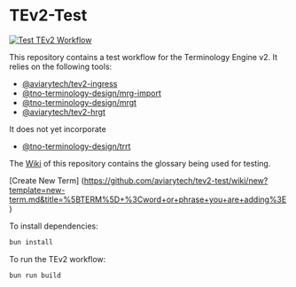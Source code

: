 # TEv2-Test

[![Test TEv2 Workflow](https://github.com/aviarytech/tev2-test/actions/workflows/main.yml/badge.svg?branch=master)](https://github.com/aviarytech/tev2-test/actions/workflows/main.yml)

This repository contains a test workflow for the Terminology Engine v2. It relies on the following tools:

* [@aviarytech/tev2-ingress](https://github.com/aviarytech/tev2-ingress)
* [@tno-terminology-design/mrg-import](https://github.com/tno-terminology-design/mrg-import)
* [@tno-terminology-design/mrgt](https://github.com/tno-terminology-design/mrgt)
* [@aviarytech/tev2-hrgt](https://github.com/aviarytech/tev2-hrgt)

It does not yet incorporate

* [@tno-terminology-design/trrt](https://github.com/tno-terminology-design/trrt)

The [Wiki](https://github.com/aviarytech/tev2-test/wiki) of this repository contains the glossary being used for testing.

[Create New Term] (https://github.com/aviarytech/tev2-test/wiki/new?template=new-term.md&title=%5BTERM%5D+%3Cword+or+phrase+you+are+adding%3E)


To install dependencies:

```bash
bun install
```

To run the TEv2 workflow:

```bash
bun run build
```

